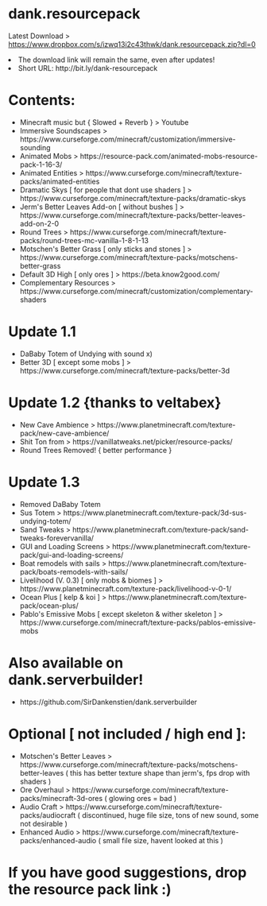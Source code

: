 # dank.resourcepack
Latest Download > https://www.dropbox.com/s/izwq13i2c43thwk/dank.resourcepack.zip?dl=0
<li> The download link will remain the same, even after updates! </li>
<li> Short URL: http://bit.ly/dank-resourcepack </li>

<h1> Contents: </h1>
<ul>
<li> Minecraft music but { Slowed + Reverb } > Youtube </li>
<li> Immersive Soundscapes > https://www.curseforge.com/minecraft/customization/immersive-sounding </li>
<li> Animated Mobs > https://resource-pack.com/animated-mobs-resource-pack-1-16-3/ </li>
<li> Animated Entities > https://www.curseforge.com/minecraft/texture-packs/animated-entities </li>
<li> Dramatic Skys [ for people that dont use shaders ] > https://www.curseforge.com/minecraft/texture-packs/dramatic-skys </li>
<li> Jerm's Better Leaves Add-on [ without bushes ] > https://www.curseforge.com/minecraft/texture-packs/better-leaves-add-on-2-0 </li>
<li> Round Trees > https://www.curseforge.com/minecraft/texture-packs/round-trees-mc-vanilla-1-8-1-13 </li>
<li> Motschen's Better Grass [ only sticks and stones ] > https://www.curseforge.com/minecraft/texture-packs/motschens-better-grass </li>
<li> Default 3D High [ only ores ] > https://beta.know2good.com/ </li>
<li> Complementary Resources > https://www.curseforge.com/minecraft/customization/complementary-shaders </li>
</ul>
<h1> Update 1.1 </h1>
<ul>
<li> DaBaby Totem of Undying with sound x) </li>
<li> Better 3D [ except some mobs ] > https://www.curseforge.com/minecraft/texture-packs/better-3d </li>
</ul>
<h1> Update 1.2 {thanks to veltabex} </h1>
<ul>
<li> New Cave Ambience > https://www.planetminecraft.com/texture-pack/new-cave-ambience/ </li>
<li> Shit Ton from > https://vanillatweaks.net/picker/resource-packs/ </li>
<li> Round Trees Removed! { better performance } </li>
</ul>
<h1> Update 1.3 </h1>
<ul>
<li> Removed DaBaby Totem </li>
<li> Sus Totem > https://www.planetminecraft.com/texture-pack/3d-sus-undying-totem/ </li>
<li> Sand Tweaks > https://www.planetminecraft.com/texture-pack/sand-tweaks-forevervanilla/ </li>
<li> GUI and Loading Screens > https://www.planetminecraft.com/texture-pack/gui-and-loading-screens/ </li>
<li> Boat remodels with sails > https://www.planetminecraft.com/texture-pack/boats-remodels-with-sails/ </li>
<li> Livelihood (V. 0.3) [ only mobs & biomes ] > https://www.planetminecraft.com/texture-pack/livelihood-v-0-1/ </li>
<li> Ocean Plus [ kelp & koi ] > https://www.planetminecraft.com/texture-pack/ocean-plus/ </li>
<li> Pablo's Emissive Mobs [ except skeleton & wither skeleton ] > https://www.curseforge.com/minecraft/texture-packs/pablos-emissive-mobs </li>
</ul>

<h1> Also available on dank.serverbuilder! </h1>
<ul>
<li> https://github.com/SirDankenstien/dank.serverbuilder </li>
</ul>

<h1> Optional [ not included / high end ]: </h1>
<ul>
<li> Motschen's Better Leaves > https://www.curseforge.com/minecraft/texture-packs/motschens-better-leaves ( this has better texture shape than jerm's, fps drop with shaders ) </li>
<li> Ore Overhaul > https://www.curseforge.com/minecraft/texture-packs/minecraft-3d-ores ( glowing ores = bad ) </li>
<li> Audio Craft > https://www.curseforge.com/minecraft/texture-packs/audiocraft ( discontinued, huge file size, tons of new sound, some not desirable ) </li>
<li> Enhanced Audio > https://www.curseforge.com/minecraft/texture-packs/enhanced-audio ( small file size, havent looked at this ) </li>
</ul>

<h1> If you have good suggestions, drop the resource pack link :) </h1>

